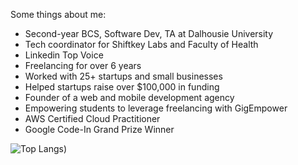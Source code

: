 
<!--
**Vansh983/Vansh983** is a ✨ _special_ ✨ repository because its `README.md` (this file) appears on your GitHub profile.

Here are some ideas to get you started:

- 🔭 I’m currently working on ...
- 🌱 I’m currently learning ...
- 👯 I’m looking to collaborate on ...
- 🤔 I’m looking for help with ...
- 💬 Ask me about ...
- 📫 How to reach me: ...
- 😄 Pronouns: ...
- ⚡ Fun fact: ...
-->

Some things about me:
- Second-year BCS, Software Dev, TA at Dalhousie University
- Tech coordinator for Shiftkey Labs and Faculty of Health
- Linkedin Top Voice
- Freelancing for over 6 years
- Worked with 25+ startups and small businesses
- Helped startups raise over $100,000 in funding
- Founder of a web and mobile development agency
- Empowering students to leverage freelancing with GigEmpower
- AWS Certified Cloud Practitioner
- Google Code-In Grand Prize Winner


![Top Langs](https://github-readme-stats.vercel.app/api/top-langs/?username=Vansh983&layout=donut&hide=php&theme=tokyonight))
